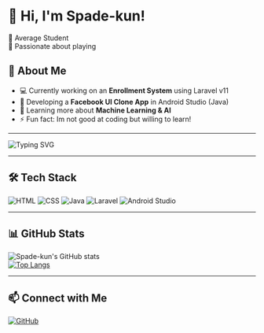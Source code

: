# 👋 Hi, I'm Spade-kun!  
🔹 Average Student  
🔹 Passionate about playing 

## 🚀 About Me
- 💻 Currently working on an **Enrollment System** using Laravel v11
- 📱 Developing a **Facebook UI Clone App** in Android Studio (Java)
- 🎯 Learning more about **Machine Learning & AI**
- ⚡ Fun fact: Im not good at coding but willing to learn! 

---

![Typing SVG](https://readme-typing-svg.herokuapp.com?font=Fira+Code&pause=1000&color=F75C7E&width=435&lines=Welcome+to+my+GitHub!;Read+Watch+Sleep!;Laravel+%7C+Android+%7C+AI)

---

## 🛠 Tech Stack  
![HTML](https://img.shields.io/badge/HTML5-%23E34F26.svg?style=flat&logo=html5&logoColor=white)
![CSS](https://img.shields.io/badge/CSS3-%231572B6.svg?style=flat&logo=css3&logoColor=white)
![Java](https://img.shields.io/badge/Java-%23ED8B00.svg?style=flat&logo=java&logoColor=white)
![Laravel](https://img.shields.io/badge/Laravel-%23FF2D20.svg?style=flat&logo=laravel&logoColor=white)
![Android Studio](https://img.shields.io/badge/Android%20Studio-%233DDC84.svg?style=flat&logo=android-studio&logoColor=white)

---

## 📊 GitHub Stats  
![Spade-kun's GitHub stats](https://github-readme-stats.vercel.app/api?username=Spade-kun&show_icons=true&theme=radical)  
[![Top Langs](https://github-readme-stats.vercel.app/api/top-langs/?username=Spade-kun&layout=compact&theme=radical)](https://github.com/anuraghazra/github-readme-stats)  

---

## 📫 Connect with Me  
[![GitHub](https://img.shields.io/badge/GitHub-000000?style=for-the-badge&logo=github&logoColor=white)](https://github.com/Spade-kun)  
